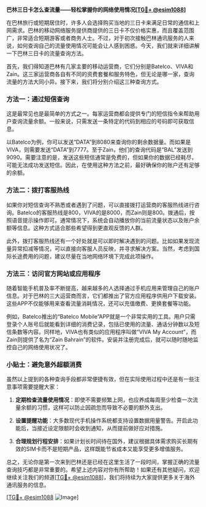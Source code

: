 **巴林三日卡怎么查流量——轻松掌握你的网络使用情况[[TG💪+ @esim1088](https://t.me/s/esim1088)]**

在巴林旅行或短期居住时，许多人会选择购买当地的三日卡来满足日常的通信和上网需求。巴林的移动网络服务提供商提供的三日卡不仅价格实惠，而且覆盖范围广，非常适合短期游客或者商务人士。不过，对于初次接触巴林通讯服务的人来说，如何查询自己的流量使用情况可能会让人感到困惑。今天，我们就来详细讲解一下巴林三日卡的流量查询方法。

首先，我们得知道巴林有几家主要的移动运营商，它们分别是Batelco、VIVA和Zain。这三家运营商各自有不同的资费套餐和服务特色，但无论是哪一家，查询流量的方法大同小异。接下来，我们将分别介绍这三种查询方式。

### 方法一：通过短信查询

这是最常见也是最简单的方式之一。每家运营商都会提供专门的短信指令来帮助用户查询流量余额。一般来说，只需发送一条特定的代码到相应的号码即可获取信息。

以Batelco为例，你可以发送“DATA”到8080来查询你的剩余数据量。而如果是VIVA，则需要发送“DATA”到7777。至于Zain，他们的查询代码是“BAL”发送到9090。需要注意的是，发送这些短信通常是免费的，但如果你的数据已经耗尽，可能无法成功发送短信。因此，在使用这种方法之前，最好确保你的账户还有足够的余额。

### 方法二：拨打客服热线

如果你对短信查询不熟悉或者遇到了问题，可以直接拨打运营商的客服热线进行咨询。Batelco的客服热线是800，VIVA的是8000，而Zain则是800。拨通后，按照语音提示操作即可。通常情况下，系统会自动播放你的当前流量状态以及账户余额等信息。这种方式适合那些希望得到更直观反馈的人群。

此外，拨打客服热线还有一个好处就是可以即时解决遇到的问题。比如如果发现流量异常扣减等情况，可以直接向客服人员反映，并寻求解决方案。当然，考虑到国际长途费用的问题，建议尽量在当地网络环境下完成此项操作。

### 方法三：访问官方网站或应用程序

随着智能手机普及率不断提高，越来越多的人选择通过手机应用来管理自己的账户信息。对于巴林的三大运营商而言，它们都推出了官方应用程序供用户下载安装。这些APP不仅能够用来查看流量消耗情况，还可以充值缴费、更换套餐等功能。

例如，Batelco推出的“Batelco Mobile”APP就是一个非常实用的工具。用户只需登录个人账号后就能看到详细的消费记录，包括已使用的流量、通话分钟数以及短信条数等内容。同样地，VIVA也有类似的应用程序叫做“VIVA My Account”，而Zain则提供了名为“Zain Bahrain”的软件。安装并注册完成后，就可以随时随地监控自己的网络使用状况了。

### 小贴士：避免意外超额消费

虽然以上提到的各种查询手段都非常便捷有效，但在实际使用过程中还是有一些注意事项需要提醒大家：

1. **定期检查流量使用情况**：即使不需要频繁上网，也应养成每周至少检查一次流量余额的习惯，这样可以防止因疏忽而导致不必要的额外支出。
   
2. **设置提醒功能**：大多数现代手机操作系统都支持设置数据用量警告。开启此功能后，当接近设定限额时会收到通知，从而提前做好应对措施。
   
3. **合理规划行程安排**：如果计划长时间待在国外，建议根据具体需求购买长期有效的SIM卡而不是短期产品，这样既能节省成本又能享受更多增值服务。

总之，无论你是第一次来到巴林还是已经在这里生活了一段时间，掌握正确的流量查询技巧都是非常重要的。希望上述内容对你有所帮助！如果还有其他疑问，欢迎继续关注我们的频道[[TG💪+ @esim1088](https://t.me/s/esim1088)]，我们将持续为大家提供更多关于海外通讯服务的信息。

[[TG💪+ @esim1088](https://t.me/s/esim1088) ![Image](https://i.postimg.cc/4NQfJmqS/Snipaste-2025-05-13-00-14-12.png)]
